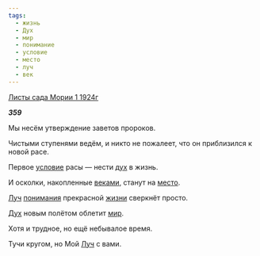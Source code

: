 ```yaml
---
tags:
  - жизнь
  - Дух
  - мир
  - понимание
  - условие
  - место
  - луч
  - век
---
```

[Листы сада Мории 1 1924г](https://127.0.0.1:4002/agni/1924)

___359___

Мы несём утверждение заветов пророков.   

Чистыми ступенями ведём, и никто не пожалеет, что он приблизился к новой расе.   

Первое [условие](../../../tags/#условие) расы — нести [дух](../../../tags/#[Дух](../../../tags/#Дух)) в жизнь.   

И осколки, накопленные [веками](../../../tags/#век), станут на [место](../../../tags/#место).   

[Луч](../../../tags/#луч) [понимания](../../../tags/#понимание) прекрасной [жизни](../../../tags/#жизнь) сверкнёт просто.   

[Дух](../../../tags/#Дух) новым полётом облетит [мир](../../../tags/#мир).   

Хотя и трудное, но ещё небывалое время.   

Тучи кругом, но Мой [Луч](../../../tags/#луч) с вами.   

